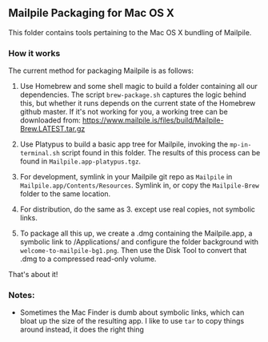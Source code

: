 ## Mailpile Packaging for Mac OS X

This folder contains tools pertaining to the Mac OS X bundling of
Mailpile.


### How it works

The current method for packaging Mailpile is as follows:

   1. Use Homebrew and some shell magic to build a folder containing all
      our dependencies.  The script `brew-package.sh` captures the logic
      behind this, but whether it runs depends on the current state of
      the Homebrew github master.  If it's not working for you, a working
      tree can be downloaded from:
      <https://www.mailpile.is/files/build/Mailpile-Brew.LATEST.tar.gz>

   2. Use Platypus to build a basic app tree for Mailpile, invoking the
      `mp-in-terminal.sh` script found in this folder.  The results of
      this process can be found in `Mailpile.app-platypus.tgz`.

   3. For development, symlink in your Mailpile git repo as `Mailpile`
      in `Mailpile.app/Contents/Resources`.  Symlink in, or copy the
      `Mailpile-Brew` folder to the same location.

   4. For distribution, do the same as 3. except use real copies, not
      symbolic links.

   5. To package all this up, we create a .dmg containing the Mailpile.app,
      a symbolic link to /Applications/ and configure the folder background
      with `welcome-to-mailpile-bg1.png`.  Then use the Disk Tool to convert
      that .dmg to a compressed read-only volume.

That's about it!


### Notes:

   * Sometimes the Mac Finder is dumb about symbolic links, which can
     bloat up the size of the resulting app.  I like to use `tar` to
     copy things around instead, it does the right thing

